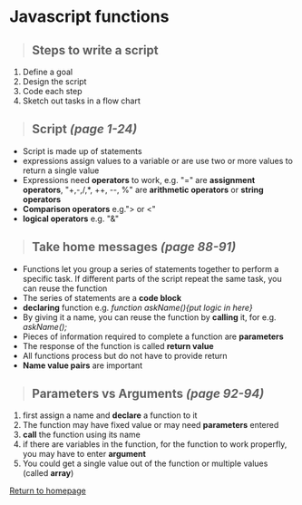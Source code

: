 # Javascript functions
>## Steps to write a script
1. Define a goal
1. Design the script
1. Code each step
1. Sketch out tasks in a flow chart

>## Script *(page 1-24)*
- Script is made up of statements
- expressions assign values to a variable or are use two or more values to return a single value
- Expressions need **operators** to work, e.g. "=" are **assignment operators**, "+,-,/,*, ++, --, %" are **arithmetic operators** or **string operators**
- **Comparison operators** e.g."> or <"
- **logical operators** e.g. "&"

>## Take home messages *(page 88-91)*
- Functions let you group a series of statements together to perform a specific task. If different parts of the script repeat the same task, you can reuse the function
- The series of statements are a **code block**
- **declaring** function e.g. *function askName(){put logic in here}*
- By giving it a name, you can reuse the function by **calling** it, for e.g. *askName();*
- Pieces of information required to complete a function are **parameters**
- The response of the function is called **return value**
- All functions process but do not have to provide return
- **Name value pairs** are important

>## Parameters vs Arguments *(page 92-94)*
1. first assign a name and **declare** a function to it
1. The function may have fixed value or may need **parameters** entered
1. **call** the function using its name
1. if there are variables in the function, for the function to work properfly, you may have to enter **argument**
1. You could get a single value out of the function or multiple values (called **array**)

[Return to homepage](README.md)


